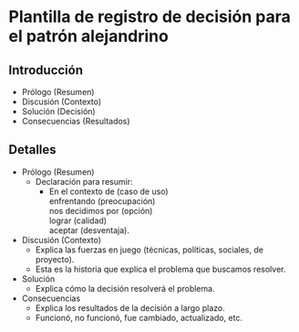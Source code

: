 # Plantilla de registro de decisión para el patrón alejandrino

## Introducción

* Prólogo (Resumen)
* Discusión (Contexto)
* Solución (Decisión)
* Consecuencias (Resultados)

## Detalles ##

* Prólogo (Resumen)
   * Declaración para resumir:
     * En el contexto de (caso de uso)<br>
       enfrentando (preocupación)<br>
       nos decidimos por (opción)<br>
       lograr (calidad)<br>
       aceptar (desventaja).
* Discusión (Contexto)
   * Explica las fuerzas en juego (técnicas, políticas, sociales, de proyecto).
   * Esta es la historia que explica el problema que buscamos resolver.
* Solución
   * Explica cómo la decisión resolverá el problema.
* Consecuencias
   * Explica los resultados de la decisión a largo plazo.
   * Funcionó, no funcionó, fue cambiado, actualizado, etc.